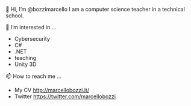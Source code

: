 👋 Hi, I’m @bozzimarcello
I am a computer science teacher in a technical school.

👀 I’m interested in ...
- Cybersecurity
- C#
- .NET
- teaching
- Unity 3D

📫 How to reach me ...
- My CV http://marcellobozzi.it/
- Twitter https://twitter.com/marcellobozzi

